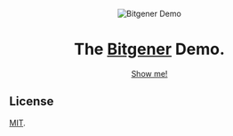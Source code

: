 <p align="center">
  <img src="bitgener.png" alt="Bitgener Demo" />
</p>

<h1 align="center">
  The <a href="https://github.com/elysiumphase/bitgener.git">Bitgener</a> Demo.
</h1>

<p align="center">
  <a href="https://bitgener.herokuapp.com/">Show me!</a>
</p>

## License

[MIT](LICENSE.md).
